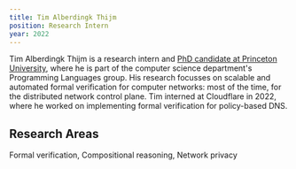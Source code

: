 ```yaml
---
title: Tim Alberdingk Thijm
position: Research Intern
year: 2022
---
```


Tim Alberdingk Thijm is a research intern and [PhD candidate at Princeton University](https://www.cs.princeton.edu/~tthijm), where he is part of the computer science department's Programming Languages group.
His research focusses on scalable and automated formal verification for computer networks: most of the time, for the distributed network control plane.
Tim interned at Cloudflare in 2022, where he worked on implementing formal verification for policy-based DNS.

## Research Areas

Formal verification, Compositional reasoning, Network privacy

